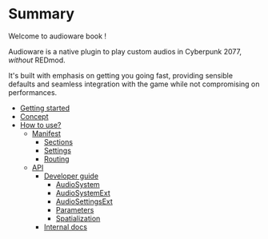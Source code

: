 # Summary

Welcome to audioware book !

Audioware is a native plugin to play custom audios in Cyberpunk 2077, *without* REDmod.

It's built with emphasis on getting you going fast, providing sensible defaults and seamless integration with the game while not compromising on performances.

- [Getting started](./GETTING-STARTED.md)
- [Concept](./CONCEPT.md)
- [How to use?](./USAGE.md)
  - [Manifest](./MANIFEST.md)
    - [Sections](./SECTIONS.md)
    - [Settings](./SETTINGS.md)
    - [Routing](./ROUTING.md)
  - [API](./API.md)
    - [Developer guide](./GUIDE.md)
      - [AudioSystem](./AUDIO_SYSTEM.md)
      - [AudioSystemExt](./AUDIO_SYSTEM_EXT.md)
      - [AudioSettingsExt](./AUDIO_SETTINGS_EXT.md)
      - [Parameters](./PARAMETERS.md)
      - [Spatialization](./SPATIALIZATION.md)
    - [Internal docs](./DOCS.md)
